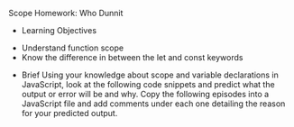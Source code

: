 Scope Homework: Who Dunnit

* Learning Objectives
- Understand function scope
- Know the difference in between the let and const keywords

* Brief
Using your knowledge about scope and variable declarations in JavaScript, look at the following code snippets and predict what the output or error will be and why. Copy the following episodes into a JavaScript file and add comments under each one detailing the reason for your predicted output.
